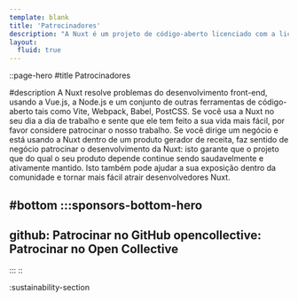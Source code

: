 ```yaml
---
template: blank
title: 'Patrocinadores'
description: "A Nuxt é um projeto de código-aberto licenciado com a licença MIT e de uso gratuito. Contudo, os esforços de manutenção não é sustentável sem o financiamento bancário apropriado."
layout:
  fluid: true
---
```


::page-hero
#title
Patrocinadores

#description
A Nuxt resolve problemas do desenvolvimento front-end, usando a Vue.js, a Node.js e um conjunto de outras ferramentas de código-aberto tais como Vite, Webpack, Babel, PostCSS.
Se você usa a Nuxt no seu dia a dia de trabalho e sente que ele tem feito a sua vida mais fácil, por favor considere patrocinar o nosso trabalho.
Se você dirige um negócio e está usando a Nuxt dentro de um produto gerador de receita, faz sentido de negócio patrocinar o desenvolvimento da Nuxt: isto garante que o projeto que do qual o seu produto depende continue sendo saudavelmente e ativamente mantido. Isto também pode ajudar a sua exposição dentro da comunidade e tornar mais fácil atrair desenvolvedores Nuxt.

#bottom
  :::sponsors-bottom-hero
  ---
  github: Patrocinar no GitHub
  opencollective: Patrocinar no Open Collective
  ---
  :::
::

:sustainability-section
